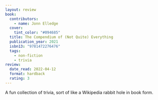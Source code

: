 ```yaml
---
layout: review
book:
  contributors:
    - name: Jonn Elledge
  cover:
    tint_color: "#094685"
  title: The Compendium of (Not Quite) Everything
  publication_year: 2021
  isbn13: "9781472276476"
  tags:
    - non-fiction
    - trivia
review:
  date_read: 2022-04-12
  format: hardback
  rating: 3
---
```


A fun collection of trivia, sort of like a Wikipedia rabbit hole in book form.

